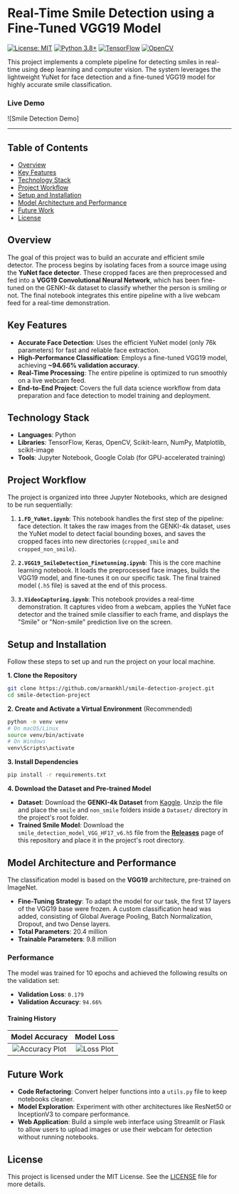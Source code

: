 # Real-Time Smile Detection using a Fine-Tuned VGG19 Model

[![License: MIT](https://img.shields.io/badge/License-MIT-yellow.svg)](https://opensource.org/licenses/MIT)
[![Python 3.8+](https://img.shields.io/badge/Python-3.8+-blue.svg)](https://www.python.org/downloads/release/python-380/)
[![TensorFlow](https://img.shields.io/badge/TensorFlow-2.x-orange.svg)](https://www.tensorflow.org/)
[![OpenCV](https://img.shields.io/badge/OpenCV-4.x-blue.svg)](https://opencv.org/)

This project implements a complete pipeline for detecting smiles in real-time using deep learning and computer vision. The system leverages the lightweight YuNet for face detection and a fine-tuned VGG19 model for highly accurate smile classification.

### Live Demo
![Smile Detection Demo]

---

## Table of Contents
- [Overview](#overview)
- [Key Features](#key-features)
- [Technology Stack](#technology-stack)
- [Project Workflow](#project-workflow)
- [Setup and Installation](#setup-and-installation)
- [Model Architecture and Performance](#model-architecture-and-performance)
- [Future Work](#future-work)
- [License](#license)

## Overview
The goal of this project was to build an accurate and efficient smile detector. The process begins by isolating faces from a source image using the **YuNet face detector**. These cropped faces are then preprocessed and fed into a **VGG19 Convolutional Neural Network**, which has been fine-tuned on the GENKI-4k dataset to classify whether the person is smiling or not. The final notebook integrates this entire pipeline with a live webcam feed for a real-time demonstration.

## Key Features
- **Accurate Face Detection**: Uses the efficient YuNet model (only 76k parameters) for fast and reliable face extraction.
- **High-Performance Classification**: Employs a fine-tuned VGG19 model, achieving **~94.66% validation accuracy**.
- **Real-Time Processing**: The entire pipeline is optimized to run smoothly on a live webcam feed.
- **End-to-End Project**: Covers the full data science workflow from data preparation and face detection to model training and deployment.

## Technology Stack
- **Languages**: Python
- **Libraries**: TensorFlow, Keras, OpenCV, Scikit-learn, NumPy, Matplotlib, scikit-image
- **Tools**: Jupyter Notebook, Google Colab (for GPU-accelerated training)

## Project Workflow
The project is organized into three Jupyter Notebooks, which are designed to be run sequentially:

1.  **`1.FD_YuNet.ipynb`**: This notebook handles the first step of the pipeline: face detection. It takes the raw images from the GENKI-4k dataset, uses the YuNet model to detect facial bounding boxes, and saves the cropped faces into new directories (`cropped_smile` and `cropped_non_smile`).

2.  **`2.VGG19_SmileDetection_Finetunning.ipynb`**: This is the core machine learning notebook. It loads the preprocessed face images, builds the VGG19 model, and fine-tunes it on our specific task. The final trained model (`.h5` file) is saved at the end of this process.

3.  **`3.VideoCapturing.ipynb`**: This notebook provides a real-time demonstration. It captures video from a webcam, applies the YuNet face detector and the trained smile classifier to each frame, and displays the "Smile" or "Non-smile" prediction live on the screen.

## Setup and Installation

Follow these steps to set up and run the project on your local machine.

**1. Clone the Repository**
```bash
git clone https://github.com/armankhl/smile-detection-project.git
cd smile-detection-project
```

**2. Create and Activate a Virtual Environment** (Recommended)
```bash
python -m venv venv
# On macOS/Linux
source venv/bin/activate
# On Windows
venv\Scripts\activate
```

**3. Install Dependencies**
```bash
pip install -r requirements.txt
```

**4. Download the Dataset and Pre-trained Model**
-   **Dataset**: Download the **GENKI-4k Dataset** from [Kaggle](https://www.kaggle.com/datasets/mansorour/genki4k). Unzip the file and place the `smile` and `non_smile` folders inside a `Dataset/` directory in the project's root folder.
-   **Trained Smile Model**: Download the `smile_detection_model_VGG_HF17_v6.h5` file from the [**Releases**](https://github.com/armankhl/smile-detection-project/releases) page of this repository and place it in the project's root directory.

## Model Architecture and Performance

The classification model is based on the **VGG19** architecture, pre-trained on ImageNet.

-   **Fine-Tuning Strategy**: To adapt the model for our task, the first 17 layers of the VGG19 base were frozen. A custom classification head was added, consisting of Global Average Pooling, Batch Normalization, Dropout, and two Dense layers.
-   **Total Parameters**: 20.4 million
-   **Trainable Parameters**: 9.8 million

### Performance
The model was trained for 10 epochs and achieved the following results on the validation set:
-   **Validation Loss**: `0.179`
-   **Validation Accuracy**: `94.66%`

#### Training History
| Model Accuracy | Model Loss |
| :---: | :---: |
| ![Accuracy Plot](https://github.com/armankhl/smile-detection-project/blob/main/demo/accuracy_plot.png?raw=true) | ![Loss Plot](https://github.com/armankhl/smile-detection-project/blob/main/demo/loss_plot.png?raw=true) |

## Future Work
- **Code Refactoring**: Convert helper functions into a `utils.py` file to keep notebooks cleaner.
- **Model Exploration**: Experiment with other architectures like ResNet50 or InceptionV3 to compare performance.
- **Web Application**: Build a simple web interface using Streamlit or Flask to allow users to upload images or use their webcam for detection without running notebooks.

## License
This project is licensed under the MIT License. See the [LICENSE](LICENSE) file for more details.